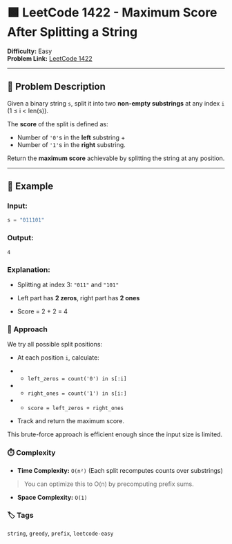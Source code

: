 # 🟩 LeetCode 1422 - Maximum Score After Splitting a String

**Difficulty:** Easy  
**Problem Link:** [LeetCode 1422](https://leetcode.com/problems/maximum-score-after-splitting-a-string)

---

## 📘 Problem Description

Given a binary string `s`, split it into two **non-empty substrings** at any index `i` (1 ≤ i < len(s)).

The **score** of the split is defined as:

- Number of `'0'`s in the **left** substring +
- Number of `'1'`s in the **right** substring.

Return the **maximum score** achievable by splitting the string at any position.

---

## 🧪 Example

### Input:
```python
s = "011101"
```

### Output:

`4`

### Explanation:

- Splitting at index 3: `"011"` and `"101"`

- Left part has **2 zeros**, right part has **2 ones**

- Score = 2 + 2 = 4

### 🚀 Approach
We try all possible split positions:

- At each position `i`, calculate:

- - `left_zeros = count('0') in s[:i]`

- - `right_ones = count('1') in s[i:]`

- - `score = left_zeros + right_ones`

- Track and return the maximum score.

This brute-force approach is efficient enough since the input size is limited.

### ⏱️ Complexity
- **Time Complexity:** `O(n²)`
(Each split recomputes counts over substrings)

> You can optimize this to O(n) by precomputing prefix sums.

- **Space Complexity:** `O(1)`

### 🏷️ Tags
`string`, `greedy`, `prefix`, `leetcode-easy`